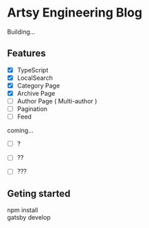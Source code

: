 # Artsy Engineering Blog

Building...



## Features

- [x] TypeScript
- [x] LocalSearch
- [x] Category Page
- [x] Archive Page
- [ ] Author Page ( Multi-author ) 
- [ ] Pagination
- [ ] Feed

coming...
- [ ] ?
- [ ] ??
- [ ] ???






## Geting started

npm install 
<br>
gatsby develop


